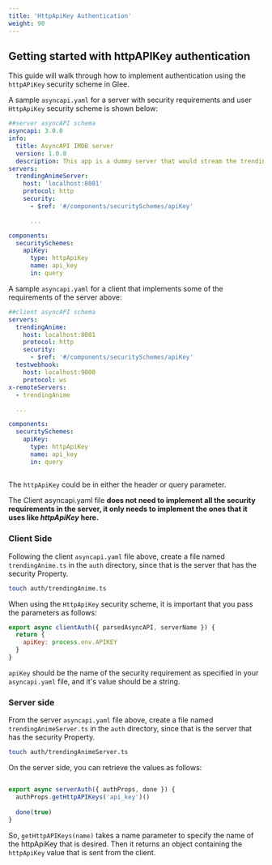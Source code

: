 ```yaml
---
title: 'HttpApiKey Authentication'
weight: 90
---
```


## Getting started with httpAPIKey authentication

This guide will walk through how to implement authentication using the `httpAPiKey` security scheme in Glee.

A sample `asyncapi.yaml` for a server with security requirements and user `HttpApiKey` security scheme is shown below:

```yaml
##server asyncAPI schema
asyncapi: 3.0.0
info:
  title: AsyncAPI IMDB server
  version: 1.0.0
  description: This app is a dummy server that would stream the trending/upcoming anime.
servers:
  trendingAnimeServer:
    host: 'localhost:8081'
    protocol: http
    security:
      - $ref: '#/components/securitySchemes/apiKey'

      ...

components:
  securitySchemes:
    apiKey:
      type: httpApiKey
      name: api_key
      in: query

```

A sample `asyncapi.yaml` for a client that implements some of the requirements of the server above:

```yaml
##client asyncAPI schema
servers:
  trendingAnime:
    host: localhost:8081
    protocol: http
    security:
      - $ref: '#/components/securitySchemes/apiKey'
  testwebhook:
    host: localhost:9000
    protocol: ws
x-remoteServers:
  - trendingAnime

  ...

components:
  securitySchemes:
    apiKey:
      type: httpApiKey
      name: api_key
      in: query
      

```

The `httpApiKey` could be in either the header or query parameter.

The Client asyncapi.yaml file **does not need to implement all the security requirements in the server, it only needs to implement the ones that it uses like *httpApiKey* here.**

### Client Side

Following the client `asyncapi.yaml` file above, create a file named `trendingAnime.ts` in the `auth` directory, since that is the server that has the security Property. 

```bash
touch auth/trendingAnime.ts
```

When using the `HttpApiKey` security scheme, it is important that you pass the parameters as follows:

```js
export async clientAuth({ parsedAsyncAPI, serverName }) {
  return {
    apiKey: process.env.APIKEY
  }
}
```

`apiKey` should be the name of the security requirement as specified in your `asyncapi.yaml` file, and it's value should be a string.


### Server side

From the server `asyncapi.yaml` file above, create a file named `trendingAnimeServer.ts` in the `auth` directory, since that is the server that has the security Property. 

```bash
touch auth/trendingAnimeServer.ts
```

On the server side, you can retrieve the values as follows:

```js

export async serverAuth({ authProps, done }) {
  authProps.getHttpAPIKeys('api_key')()
  
  done(true)
}

```

So, `getHttpAPIKeys(name)` takes a name parameter to specify the name of the httpApiKey that is desired. Then it returns an object containing the `httpApiKey` value that is sent from the client.
